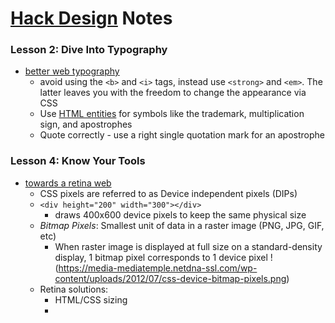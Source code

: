 # [Hack Design](https://hackdesign.org) Notes

### Lesson 2: Dive Into Typography
* [better web typography](http://www.creativebloq.com/typography/better-web-typography-few-simple-steps-5132803)
    * avoid using the `<b>` and `<i>` tags, instead use `<strong>` and `<em>`. The latter leaves you with the freedom to change the appearance via CSS
    * Use [HTML entities](https://www.w3.org/TR/html4/sgml/entities.html#h-24.1) for symbols like the trademark, multiplication sign, and apostrophes
    * Quote correctly - use a right single quotation mark for an apostrophe

### Lesson 4: Know Your Tools
* [towards a retina web](https://www.smashingmagazine.com/2012/08/towards-retina-web/)
    * CSS pixels are referred to as Device independent pixels (DIPs)
    * `<div height="200" width="300"></div>`
        * draws 400x600 device pixels to keep the same physical size
    * *Bitmap Pixels*: Smallest unit of data in a raster image (PNG, JPG, GIF, etc)
        * When raster image is displayed at full size on a standard-density display, 1 bitmap pixel corresponds to 1 device pixel  !(https://media-mediatemple.netdna-ssl.com/wp-content/uploads/2012/07/css-device-bitmap-pixels.png)
    * Retina solutions:
        * HTML/CSS sizing
        * 
